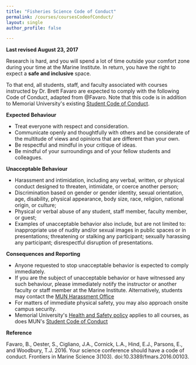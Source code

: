 ```yaml
---
title: "Fisheries Science Code of Conduct"
permalink: /courses/coursesCodeofConduct/
layout: single
author_profile: false

---
```


**Last revised August 23, 2017**

Research is hard, and you will spend a lot of time outside your comfort zone during your time at the Marine Institute. In return, you have the right to expect a **safe and inclusive** space.

To that end, all students, staff, and faculty associated with courses instructed by Dr. Brett Favaro are expected to comply with the following Code of Conduct, adapted from @Favaro. Note that this code is in addition to Memorial University's existing [Student Code of Conduct](http://www.mun.ca/student/sscm/conduct/).

**Expected Behaviour**

* Treat everyone with respect and consideration.
* Communicate openly and thoughtfully with others and be considerate of the multitude of views and opinions that are different than your own.
* Be respectful and mindful in your critique of ideas.
* Be mindful of your surroundings and of your fellow students and colleagues.

**Unacceptable Behaviour**

* Harassment and intimidation, including any verbal, written, or physical conduct designed to threaten, intimidate, or coerce another person;
* Discrimination based on gender or gender identity, sexual orientation, age, disability, physical appearance, body size, race, religion, national origin, or culture;
* Physical or verbal abuse of any student, staff member, faculty member, or guest;
* Examples of unacceptable behavior also include, but are not limited to: inappropriate use of nudity and/or sexual images in public spaces or in presentations; threatening or stalking any participant; sexually harassing any participant; disrespectful disruption of presentations.

**Consequences and Reporting**

* Anyone requested to stop unacceptable behavior is expected to comply immediately.
* If you are the subject of unacceptable behavior or have witnessed any such behaviour, please immediately notify the instructor or another faculty or staff member at the Marine Institute. Alternatively, students may contact the [MUN Harassment Office](https://www.mun.ca/sexualharassment/)
* For matters of immediate physical safety, you may also approach onsite campus security.
* Memorial University's [Health and Safety policy](https://www.mun.ca/policy/site/policy.php?id=213) applies to all courses, as does MUN's [Student Code of Conduct](http://www.mun.ca/regoff/calendar/sectionNo=GENINFO-2504)

**Reference**

Favaro, B., Oester, S., Cigliano, J.A., Cornick, L.A., Hind, E.J., Parsons, E., and Woodbury, T.J. 2016. Your science conference should have a code of conduct. Frontiers in Marine Science 3(103). doi:10.3389/fmars.2016.00103.